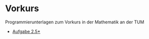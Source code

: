 # Vorkurs
Programmierunterlagen zum Vorkurs in der Mathematik an der TUM
- [Aufgabe 2.5*](https://github.com/hertelukas/vorkurs/blob/c269e9e11535484fb86c3e45897d90fd8f1f4a19/nat.py#L68)
